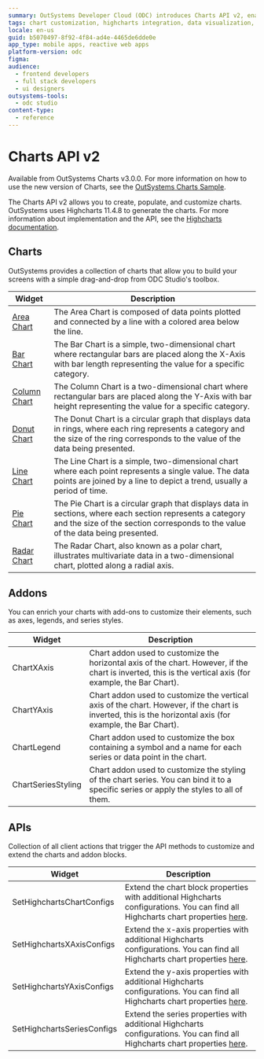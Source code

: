 ```yaml
---
summary: OutSystems Developer Cloud (ODC) introduces Charts API v2, enabling advanced chart creation and customization using Highcharts 11.4.8.
tags: chart customization, highcharts integration, data visualization, component library, api documentation
locale: en-us
guid: b5070497-8f92-4f84-ad4e-4465de6dde0e
app_type: mobile apps, reactive web apps
platform-version: odc
figma:
audience:
  - frontend developers
  - full stack developers
  - ui designers
outsystems-tools:
  - odc studio
content-type:
  - reference
---
```


# Charts API v2

<div class="info" markdown="1">

Available from OutSystems Charts v3.0.0. For more information on how to use the new version of Charts, see the [OutSystems Charts Sample](https://charts.outsystems.com/). 

</div>

The Charts API v2 allows you to create, populate, and customize charts. OutSystems uses Highcharts 11.4.8 to generate the charts. For more information about implementation and the API, see the [Highcharts documentation](https://api.highcharts.com/highcharts/). 

## Charts

OutSystems provides a collection of charts that allow you to build your screens with a simple drag-and-drop from ODC Studio's toolbox.

|Widget|Description |
|---|---|
|[Area Chart](area.md)|The Area Chart is composed of data points plotted and connected by a line with a colored area below the line.|
|[Bar Chart](bar.md)|The Bar Chart is a simple, two-dimensional chart where rectangular bars are placed along the X-Axis with bar length representing the value for a specific category.|
|[Column Chart](column.md)|The Column Chart is a two-dimensional chart where rectangular bars are placed along the Y-Axis with bar height representing the value for a specific category.|
|[Donut Chart](donut.md)|The Donut Chart is a circular graph that displays data in rings, where each ring represents a category and the size of the ring corresponds to the value of the data being presented.|
|[Line Chart](line.md)|The Line Chart is a simple, two-dimensional chart where each point represents a single value. The data points are joined by a line to depict a trend, usually a period of time.
|[Pie Chart](pie.md)|The Pie Chart is a circular graph that displays data in sections, where each section represents a category and the size of the section corresponds to the value of the data being presented.|
|[Radar Chart](radar.md)|The Radar Chart, also known as a polar chart, illustrates multivariate data in a two-dimensional chart, plotted along a radial axis.|

## Addons

You can enrich your charts with add-ons to customize their elements, such as axes, legends, and series styles.

|Widget|Description|
|---|---|
|ChartXAxis|Chart addon used to customize the horizontal axis of the chart. However, if the chart is inverted, this is the vertical axis (for example, the Bar Chart).|
|ChartYAxis|Chart addon used to customize the vertical axis of the chart. However, if the chart is inverted, this is the horizontal axis (for example, the Bar Chart).|
|ChartLegend|Chart addon used to customize the box containing a symbol and a name for each series or data point in the chart.|
|ChartSeriesStyling|Chart addon used to customize the styling of the chart series. You can bind it to a specific series or apply the styles to all of them.|

## APIs

Collection of all client actions that trigger the API methods to customize and extend the charts and addon blocks.

|Widget|Description|
|---|---|
|SetHighchartsChartConfigs|Extend the chart block properties with additional Highcharts configurations. You can find all Highcharts chart properties [here](https://api.highcharts.com/highcharts/).|
|SetHighchartsXAxisConfigs|Extend the x-axis properties with additional Highcharts configurations. You can find all Highcharts chart properties [here](https://api.highcharts.com/highcharts/xAxis).|
|SetHighchartsYAxisConfigs|Extend the y-axis properties with additional Highcharts configurations. You can find all Highcharts chart properties [here](https://api.highcharts.com/highcharts/yAxis).|
|SetHighchartsSeriesConfigs|Extend the series properties with additional Highcharts configurations. You can find all Highcharts chart properties [here](https://api.highcharts.com/highcharts/series).|
